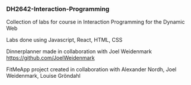 ### DH2642-Interaction-Programming
Collection of labs for course in Interaction Programming for the Dynamic Web

Labs done using Javascript, React, HTML, CSS

Dinnerplanner made in collaboration with Joel Weidenmark
https://github.com/JoelWeidenmark

FitMeApp project created in collaboration with Alexander Nordh, Joel Weidenmark, Louise Gröndahl
